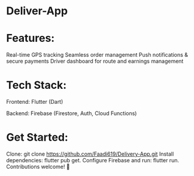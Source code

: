 # Deliver-App

# Features:

Real-time GPS tracking
Seamless order management
Push notifications & secure payments
Driver dashboard for route and earnings management

# Tech Stack:

Frontend: Flutter (Dart)

Backend: Firebase (Firestore, Auth, Cloud Functions)

# Get Started:

Clone: git clone https://github.com/Faadi619/Delivery-App.git
Install dependencies: flutter pub get.
Configure Firebase and run: flutter run.
Contributions welcome! 🚀
